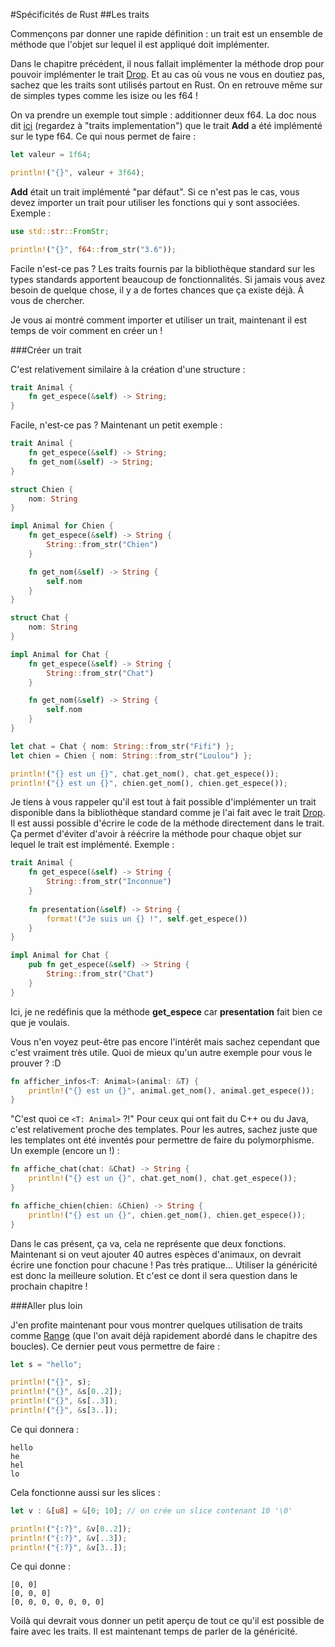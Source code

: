 #Spécificités de Rust
##Les traits

Commençons par donner une rapide définition : un trait est un ensemble de méthode que l'objet sur lequel il est appliqué doit implémenter.

Dans le chapitre précédent, il nous fallait implémenter la méthode drop pour pouvoir implémenter le trait [Drop](https://doc.rust-lang.org/stable/std/ops/trait.Drop.html). Et au cas où vous ne vous en doutiez pas, sachez que les traits sont utilisés partout en Rust. On en retrouve même sur de simples types comme les isize ou les f64 !

On va prendre un exemple tout simple : additionner deux f64. La doc nous dit [ici](https://doc.rust-lang.org/nightly/std/primitive.f64.html) (regardez à "traits implementation") que le trait __Add__ a été implémenté sur le type f64. Ce qui nous permet de faire :

```Rust
let valeur = 1f64;

println!("{}", valeur + 3f64);
```

__Add__ était un trait implémenté "par défaut". Si ce n'est pas le cas, vous devez importer un trait pour utiliser les fonctions qui y sont associées. Exemple :

```Rust
use std::str::FromStr;

println!("{}", f64::from_str("3.6"));
```

Facile n'est-ce pas ? Les traits fournis par la bibliothèque standard sur les types standards apportent beaucoup de fonctionnalités. Si jamais vous avez besoin de quelque chose, il y a de fortes chances que ça existe déjà. À vous de chercher.

Je vous ai montré comment importer et utiliser un trait, maintenant il est temps de voir comment en créer un !

###Créer un trait

C'est relativement similaire à la création d'une structure :

```Rust
trait Animal {
    fn get_espece(&self) -> String;
}
```

Facile, n'est-ce pas ? Maintenant un petit exemple :

```Rust
trait Animal {
    fn get_espece(&self) -> String;
    fn get_nom(&self) -> String;
}

struct Chien {
    nom: String
}

impl Animal for Chien {
    fn get_espece(&self) -> String {
        String::from_str("Chien")
    }

    fn get_nom(&self) -> String {
        self.nom
    }
}

struct Chat {
    nom: String
}

impl Animal for Chat {
    fn get_espece(&self) -> String {
        String::from_str("Chat")
    }

    fn get_nom(&self) -> String {
        self.nom
    }
}

let chat = Chat { nom: String::from_str("Fifi") };
let chien = Chien { nom: String::from_str("Loulou") };

println!("{} est un {}", chat.get_nom(), chat.get_espece());
println!("{} est un {}", chien.get_nom(), chien.get_espece());
```

Je tiens à vous rappeler qu'il est tout à fait possible d'implémenter un trait disponible dans la bibliothèque standard comme je l'ai fait avec le trait [Drop](https://doc.rust-lang.org/stable/std/ops/trait.Drop.html).
Il est aussi possible d'écrire le code de la méthode directement dans le trait. Ça permet d'éviter d'avoir à réécrire la méthode pour chaque objet sur lequel le trait est implémenté. Exemple :

```Rust
trait Animal {
    fn get_espece(&self) -> String {
        String::from_str("Inconnue")
    }
    
    fn presentation(&self) -> String {
        format!("Je suis un {} !", self.get_espece())
    }
}

impl Animal for Chat {
    pub fn get_espece(&self) -> String {
        String::from_str("Chat")
    }
}
```

Ici, je ne redéfinis que la méthode __get_espece__ car __presentation__ fait bien ce que je voulais.

Vous n'en voyez peut-être pas encore l'intérêt mais sachez cependant que c'est vraiment très utile. Quoi de mieux qu'un autre exemple pour vous le prouver ? :D

```Rust
fn afficher_infos<T: Animal>(animal: &T) {
    println!("{} est un {}", animal.get_nom(), animal.get_espece());
}
```

"C'est quoi ce ``<T: Animal>`` ?!"
Pour ceux qui ont fait du C++ ou du Java, c'est relativement proche des templates. Pour les autres, sachez juste que les templates ont été inventés pour permettre de faire du polymorphisme. Un exemple (encore un !) :

```Rust
fn affiche_chat(chat: &Chat) -> String {
    println!("{} est un {}", chat.get_nom(), chat.get_espece());
}

fn affiche_chien(chien: &Chien) -> String {
    println!("{} est un {}", chien.get_nom(), chien.get_espece());
}
```

Dans le cas présent, ça va, cela ne représente que deux fonctions. Maintenant si on veut ajouter 40 autres espèces d'animaux, on devrait écrire une fonction pour chacune ! Pas très pratique... Utiliser la généricité est donc la meilleure solution. Et c'est ce dont il sera question dans le prochain chapitre !

###Aller plus loin

J'en profite maintenant pour vous montrer quelques utilisation de traits comme [Range](https://doc.rust-lang.org/stable/std/ops/struct.Range.html) (que l'on avait déjà rapidement abordé dans le chapitre des boucles). Ce dernier peut vous permettre de faire :

```Rust
let s = "hello";

println!("{}", s);
println!("{}", &s[0..2]);
println!("{}", &s[..3]);
println!("{}", &s[3..]);
```

Ce qui donnera :

```Shell
hello
he
hel
lo
```

Cela fonctionne aussi sur les slices :

```Rust
let v : &[u8] = &[0; 10]; // on crée un slice contenant 10 '\0'

println!("{:?}", &v[0..2]);
println!("{:?}", &v[..3]);
println!("{:?}", &v[3..]);
```

Ce qui donne :

```Shell
[0, 0]
[0, 0, 0]
[0, 0, 0, 0, 0, 0, 0]
```

Voilà qui devrait vous donner un petit aperçu de tout ce qu'il est possible de faire avec les traits. Il est maintenant temps de parler de la généricité.
